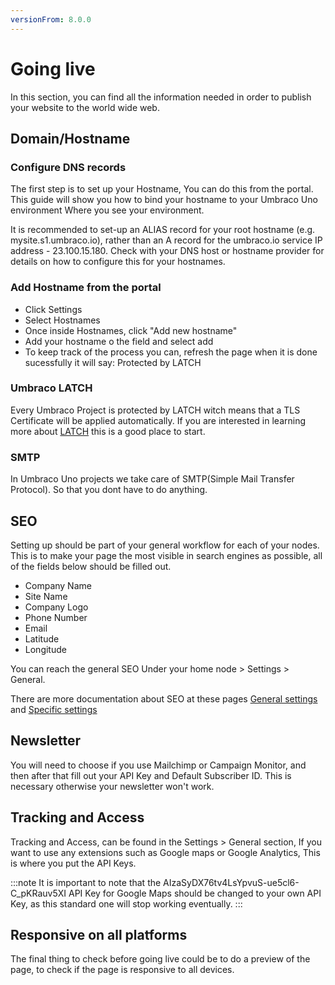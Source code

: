 ```yaml
---
versionFrom: 8.0.0
---
```


# Going live

In this section, you can find all the information needed in order to publish your website to the world wide web.

## Domain/Hostname

### Configure DNS records

The first step is to set up your Hostname, You can do this from the portal.
This guide will show you how to bind your hostname to your Umbraco Uno environment
Where you see your environment.

It is recommended to set-up an ALIAS record for your root hostname (e.g. mysite.s1.umbraco.io), rather than an A record for the umbraco.io service IP address - 23.100.15.180.
Check with your DNS host or hostname provider for details on how to configure this for your hostnames.

### Add Hostname from the portal

- Click Settings
- Select Hostnames
- Once inside Hostnames, click "Add new hostname"
- Add your hostname o the field and select add
- To keep track of the process you can, refresh the page when it is done sucessfully it will say: Protected by LATCH  

### Umbraco LATCH

Every Umbraco Project is protected by LATCH witch means that a TLS Certificate will be applied automatically.
If you are interested in learning more about [LATCH](https://umbraco.com/products/umbraco-cloud/umbraco-latch/) this is a good place to start.

### SMTP

In Umbraco Uno projects we take care of SMTP(Simple Mail Transfer Protocol). So that you dont have to do anything.

## SEO

Setting up should be part of your general workflow for each of your nodes. This is to make your page the most visible in search engines as possible, all of the fields below should be filled out.

- Company Name
- Site Name
- Company Logo
- Phone Number
- Email
- Latitude
- Longitude

You can reach the general SEO Under your home node > Settings > General.

There are more documentation about SEO at these pages [General settings](../Uno-pedia/Settings/General-Settings/index.md/#SEO) and [Specific settings ](../Uno-pedia/Settings/Specific-Settings/index.md/#SEO) 

## Newsletter

You will need to choose if you use Mailchimp or Campaign Monitor, and then after that fill out your API Key and Default Subscriber ID.
This is necessary otherwise your newsletter won't work.

## Tracking and Access

Tracking and Access, can be found in the Settings > General section, If you want to use any extensions such as Google maps or Google Analytics, This is where you put the API Keys.

:::note
It is important to note that the AIzaSyDX76tv4LsYpvuS-ue5cl6-C_pKRauv5XI API Key for Google Maps should be changed to your own API Key, as this standard one will stop working eventually.
:::

## Responsive on all platforms

The final thing to check before going live could be to do a preview of the page, to check if the page is responsive to all devices.
